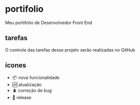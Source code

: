 # portifolio

Meu portifolio de Desenvolvedor Front End

## tarefas

O controle das tarefas desse projeto serão realizadas no GitHub

## ícones

- :package: nova funcionalidade
- :up: atualização
- :beetle: correção de bug
- :checkered_flag: release
